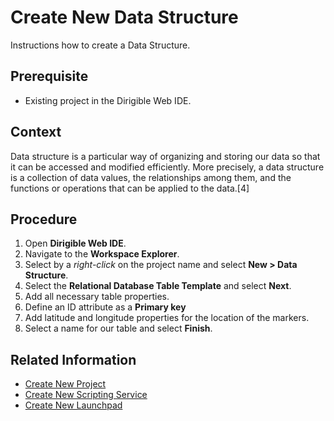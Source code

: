 # Create New Data Structure
Instructions how to create a Data Structure.

## Prerequisite
* Existing project in the Dirigible Web IDE.

## Context
Data structure is a particular way of organizing and storing our data so that it can be accessed and modified efficiently. More precisely, a data structure is a collection of data values, the relationships among them, and the functions or operations that can be applied to the data.[4]

## Procedure
1. Open **Dirigible Web IDE**.
2. Navigate to the **Workspace Explorer**.
3. Select by a *right-click* on the project name and select **New > Data Structure**.
4. Select the **Relational Database Table Template** and select **Next**.
5. Add all necessary table properties.
6. Define an ID attribute as a **Primary key**
7. Add latitude and longitude properties for the location of the markers.
8. Select a name for our table and select **Finish**.

## Related Information

* [Create New Project][1]
* [Create New Scripting Service][2]
* [Create New Launchpad][3]

[1]: https://github.com/dirigiblelabs/curriculum/tree/master/SimeonGeorgiev/DocumentationTask/Documentation/CreateProject.md
[2]: https://github.com/dirigiblelabs/curriculum/tree/master/SimeonGeorgiev/DocumentationTask/Documentation/ScriptingService.md
[3]: https://github.com/dirigiblelabs/curriculum/tree/master/SimeonGeorgiev/DocumentationTask/Documentation/CreateLaunchpad.md
